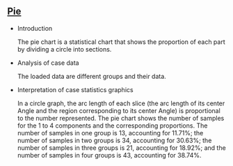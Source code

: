 ## [Pie](/basic/pie)

- Introduction

  The pie chart is a statistical chart that shows the proportion of each part by dividing a circle into sections.

- Analysis of case data

  The loaded data are different groups and their data.

- Interpretation of case statistics graphics

  In a circle graph, the arc length of each slice (the arc length of its center Angle and the region corresponding to
  its center Angle) is proportional to the number represented. The pie chart shows the number of samples for the 1 to 4
  components and the corresponding proportions. The number of samples in one group is 13, accounting for 11.71%; the
  number of samples in two groups is 34, accounting for 30.63%; the number of samples in three groups is 21, accounting
  for 18.92%; and the number of samples in four groups is 43, accounting for 38.74%.

